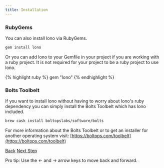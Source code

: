 ```yaml
---
title: Installation
---
```


### RubyGems

You can also install lono via RubyGems.

```sh
gem install lono
```

Or you can add lono to your Gemfile in your project if you are working with a ruby project.  It is not required for your project to be a ruby project to use lono.

{% highlight ruby %}
gem "lono"
{% endhighlight %}

### Bolts Toolbelt

If you want to install lono without having to worry about lono's ruby dependency you can simply install the Bolts Toolbelt which has lono included.

```sh
brew cask install boltopslabs/software/bolts
```

For more information about the Bolts Toolbelt or to get an installer for another operating system visit: [https://boltops.com/toolbelt](https://boltops.com/toolbelt)

<a id="prev" class="btn btn-basic" href="{% link docs.md %}">Back</a>
<a id="next" class="btn btn-primary" href="{% link _docs/tutorial.md %}">Next Step</a>
<p class="keyboard-tip">Pro tip: Use the <- and -> arrow keys to move back and forward.</p>
